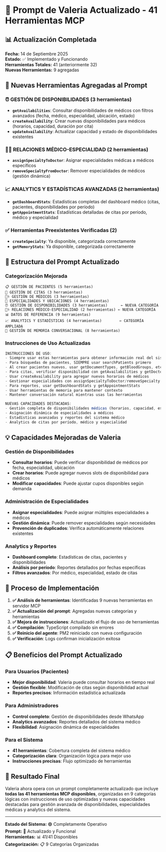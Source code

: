 # 🤖 Prompt de Valeria Actualizado - 41 Herramientas MCP

## 📊 Actualización Completada

**Fecha:** 14 de Septiembre 2025  
**Estado:** ✅ Implementado y Funcionando  
**Herramientas Totales:** 41 (anteriormente 32)  
**Nuevas Herramientas:** 9 agregadas

## 🔧 Nuevas Herramientas Agregadas al Prompt

### ⏰ GESTIÓN DE DISPONIBILIDADES (3 herramientas)
- **`getAvailabilities`**: Consultar disponibilidades de médicos con filtros avanzados (fecha, médico, especialidad, ubicación, estado)
- **`createAvailability`**: Crear nuevas disponibilidades para médicos (horarios, capacidad, duración por cita)
- **`updateAvailability`**: Actualizar capacidad y estado de disponibilidades existentes

### 👩‍⚕️ RELACIONES MÉDICO-ESPECIALIDAD (2 herramientas)
- **`assignSpecialtyToDoctor`**: Asignar especialidades médicas a médicos específicos
- **`removeSpecialtyFromDoctor`**: Remover especialidades de médicos (gestión dinámica)

### 📈 ANALYTICS Y ESTADÍSTICAS AVANZADAS (2 herramientas)
- **`getDashboardStats`**: Estadísticas completas del dashboard médico (citas, pacientes, disponibilidades por período)
- **`getAppointmentStats`**: Estadísticas detalladas de citas por período, médico y especialidad

### ✅ Herramientas Preexistentes Verificadas (2)
- **`createSpecialty`**: Ya disponible, categorizada correctamente
- **`getMemoryStats`**: Ya disponible, categorizada correctamente

## 🎯 Estructura del Prompt Actualizado

### Categorización Mejorada
```
📋 GESTIÓN DE PACIENTES (5 herramientas)
📅 GESTIÓN DE CITAS (3 herramientas)
👨‍⚕️ GESTIÓN DE MÉDICOS (3 herramientas)
🏥 ESPECIALIDADES Y UBICACIONES (4 herramientas)
⏰ GESTIÓN DE DISPONIBILIDADES (3 herramientas)      ← NUEVA CATEGORÍA
👩‍⚕️ RELACIONES MÉDICO-ESPECIALIDAD (2 herramientas) ← NUEVA CATEGORÍA
📊 DATOS DE REFERENCIA (9 herramientas)
📈 ANALYTICS Y ESTADÍSTICAS (4 herramientas)        ← CATEGORÍA AMPLIADA
🧠 GESTIÓN DE MEMORIA CONVERSACIONAL (8 herramientas)
```

### Instrucciones de Uso Actualizadas
```typescript
INSTRUCCIONES DE USO:
- Siempre usar estas herramientas para obtener información real del sistema
- Para búsquedas de pacientes, SIEMPRE usar searchPatients primero
- Al crear pacientes nuevos, usar getDocumentTypes, getBloodGroups, etc.
- Para citas, verificar disponibilidad con getAvailabilities y getDoctors  ← ACTUALIZADO
- Usar createAvailability para agregar nuevos horarios de médicos        ← NUEVO
- Gestionar especialidades con assignSpecialtyToDoctor/removeSpecialty   ← NUEVO
- Para reportes, usar getDashboardStats y getAppointmentStats           ← NUEVO
- Usar herramientas de memoria para mantener contexto
- Mantener conversación natural mientras usas las herramientas

NUEVAS CAPACIDADES DESTACADAS:                                          ← SECCIÓN NUEVA
- Gestión completa de disponibilidades médicas (horarios, capacidad, estado)
- Asignación dinámica de especialidades a médicos
- Estadísticas avanzadas y reportes del sistema médico
- Analytics de citas por período, médico y especialidad
```

## 💡 Capacidades Mejoradas de Valeria

### Gestión de Disponibilidades
- **Consultar horarios**: Puede verificar disponibilidad de médicos por fecha, especialidad, ubicación
- **Crear horarios**: Puede agregar nuevos slots de disponibilidad para médicos
- **Modificar capacidades**: Puede ajustar cupos disponibles según demanda

### Administración de Especialidades
- **Asignar especialidades**: Puede asignar múltiples especialidades a médicos
- **Gestión dinámica**: Puede remover especialidades según necesidades
- **Prevención de duplicados**: Verifica automáticamente relaciones existentes

### Analytics y Reportes
- **Dashboard completo**: Estadísticas de citas, pacientes y disponibilidades
- **Análisis por período**: Reportes detallados por fechas específicas
- **Filtros avanzados**: Por médico, especialidad, estado de citas

## 🔄 Proceso de Implementación

1. **✅ Análisis de herramientas**: Identificadas 9 nuevas herramientas en servidor MCP
2. **✅ Actualización del prompt**: Agregadas nuevas categorías y herramientas
3. **✅ Mejora de instrucciones**: Actualizado el flujo de uso de herramientas
4. **✅ Compilación**: TypeScript compilado sin errores
5. **✅ Reinicio del agente**: PM2 reiniciado con nueva configuración
6. **✅ Verificación**: Logs confirman inicialización exitosa

## 📋 Beneficios del Prompt Actualizado

### Para Usuarios (Pacientes)
- **Mejor disponibilidad**: Valeria puede consultar horarios en tiempo real
- **Gestión flexible**: Modificación de citas según disponibilidad actual
- **Reportes precisos**: Información estadística actualizada

### Para Administradores
- **Control completo**: Gestión de disponibilidades desde WhatsApp
- **Analytics avanzados**: Reportes detallados del sistema médico
- **Flexibilidad**: Asignación dinámica de especialidades

### Para el Sistema
- **41 herramientas**: Cobertura completa del sistema médico
- **Categorización clara**: Organización lógica para mejor uso
- **Instrucciones precisas**: Flujo optimizado de herramientas

## 🎉 Resultado Final

Valeria ahora opera con un prompt completamente actualizado que incluye **todas las 41 herramientas MCP disponibles**, organizadas en 9 categorías lógicas con instrucciones de uso optimizadas y nuevas capacidades destacadas para gestión avanzada de disponibilidades, especialidades médicas y analytics del sistema.

---

**Estado del Sistema:** 🟢 Completamente Operativo  
**Prompt:** 🔄 Actualizado y Funcional  
**Herramientas:** 📊 41/41 Disponibles  
**Categorización:** 📋 9 Categorías Organizadas